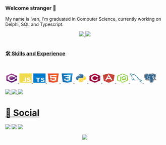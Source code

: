 ### Welcome stranger 👋
   My name is Ivan, I'm graduated in Computer Science, currently working on Delphi, SQL and Typescript.
  <div> 
   
<div align="center">
  <a href="https://github.com/igsrc">
  <img height="180em" src="https://github-readme-stats.vercel.app/api?username=igsrc&show_icons=true&theme=tokyonight&include_all_commits=true&count_private=true"/>
  <img height="180em" src="https://github-readme-stats.vercel.app/api/top-langs/?username=igsrc&layout=compact&langs_count=7&theme=tokyonight"/> 
</div><br>

 ### 🛠️ Skills and Experience <h2>
<div style="display: inline_block"><br>
  <img height="30" width="40" src="https://raw.githubusercontent.com/devicons/devicon/master/icons/csharp/csharp-original.svg">
  <img height="30" width="40" src="https://raw.githubusercontent.com/devicons/devicon/master/icons/javascript/javascript-plain.svg">
  <img height="30" width="40" src="https://raw.githubusercontent.com/devicons/devicon/master/icons/typescript/typescript-plain.svg">
  <img height="30" width="40" src="https://raw.githubusercontent.com/devicons/devicon/master/icons/html5/html5-original.svg">
  <img height="30" width="40" src="https://raw.githubusercontent.com/devicons/devicon/master/icons/css3/css3-original.svg">
  <img height="30" width="40" src="https://raw.githubusercontent.com/devicons/devicon/master/icons/python/python-original.svg">
  <img height="30" width="40" src="https://raw.githubusercontent.com/devicons/devicon/master/icons/cplusplus/cplusplus-plain.svg">
  <img height="30" width="40" src="https://raw.githubusercontent.com/devicons/devicon/master/icons/angularjs/angularjs-plain.svg">
  <img height="30" width="40" src="https://raw.githubusercontent.com/devicons/devicon/master/icons/nodejs/nodejs-original.svg">
  <img height="30" width="40" src="https://raw.githubusercontent.com/devicons/devicon/master/icons/mysql/mysql-original.svg">
  <img height="30" width="40" src="https://raw.githubusercontent.com/devicons/devicon/master/icons/postgresql/postgresql-original.svg">
</div>
<div style="display: inline_block"><br>
  <img src="https://img.shields.io/badge/Visual_Studio_Code-0078D4?style=for-the-badge&logo=visual%20studio%20code&logoColor=white"> 
  <img src="https://img.shields.io/badge/Adobe-Photoshop-31A8FF?style=for-the-badge&logo=Adobe-Photoshop&labelColor=0a446b&logoWidth=15">
  <img src="https://img.shields.io/badge/Adobe-Premiere%20Pro-9999FF?style=for-the-badge&logo=Adobe-Premiere%20Pro&labelColor=2f2f5b&logoWidth=15">
</div>

  
 # 🐧 Social
[<img src="https://img.shields.io/badge/linkedin-%230077B5.svg?&style=for-the-badge&logo=linkedin&logoColor=white" />](https://www.linkedin.com/in/ivangalvagno1995) 
[<img src="https://img.shields.io/badge/Discord-7289DA?style=for-the-badge&logo=discord&logoColor=white" />](https://discord.com/channels/Ivan%20Galvagno#3858)
[<img src="https://img.shields.io/badge/Twitch-7289DA?style=for-the-badge&logo=twitch&logoColor=white" />](https://www.twitch.tv/1vanzera)

  
<div align="center">
  <img src="https://media.giphy.com/media/ftHNle25rthTu19OAd/giphy-downsized.gif">
</div>

